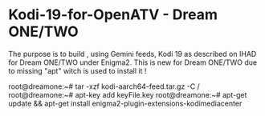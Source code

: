 # Kodi-19-for-OpenATV - Dream ONE/TWO

The purpose is to build , using Gemini feeds, Kodi 19
as described on IHAD for Dream ONE/TWO under Enigma2. 
This is new for Dream ONE/TWO due to missing "apt"
witch is used to install it !

root@dreamone:~# tar -xzf kodi-aarch64-feed.tar.gz -C /
root@dreamone:~# apt-key add keyFile.key
root@dreamone:~# apt-get update && apt-get install enigma2-plugin-extensions-kodimediacenter


